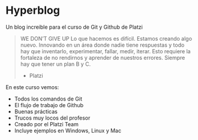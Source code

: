 # Hyperblog
Un blog increible para el curso de Git y Github de Platzi
> WE DON’T GIVE UP
Lo que hacemos es difícil. Estamos creando algo nuevo. Innovando en un área donde nadie tiene respuestas y todo hay que inventarlo, experimentar, fallar, medir, iterar. Esto requiere la fortaleza de no rendirnos y aprender de nuestros errores. Siempre hay que tener un plan B y C.
> - Platzi

En este curso vemos:

- Todos los comandos de Git
- El flujo de trabajo de Github
- Buenas prácticas
- Trucos muy locos del profesor
- Creado por el Platzi Team
- Incluye ejemplos en Windows, Linux y Mac
